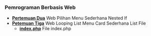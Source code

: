 ### **Pemrograman Berbasis Web**

- **[Pertemuan Dua](https://github.com/zfachrur/labsi-pbw/tree/main/pertemuan-dua)** Web Pilihan Menu Sederhana Nested If
- **[Petemuan Tiga](https://github.com/zfachrur/labsi-pbw/tree/main/pertemuan-tiga)** Web Looping List Menu Card Sederhana
  List File
  - **[index.php](https://github.com/zfachrur/labsi-pbw/blob/main/pertemuan-tiga/index.php)** File index.php
